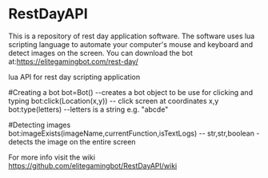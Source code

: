 # RestDayAPI
  This is a repository of rest day application software. The software uses lua scripting language to automate your computer's mouse and keyboard and detect images on the screen. You can download the bot at:https://elitegamingbot.com/rest-day/

lua API for rest day scripting application

#Creating a bot
bot=Bot() --creates a bot object to be use for clicking and typing
bot:click(Location(x,y)) -- click screen at coordinates x,y
bot:type(letters) --letters is a string e.g. "abcde"


#Detecting images
bot:imageExists(imageName,currentFunction,isTextLogs) -- str,str,boolean
  -detects the image on the entire screen
  
For more info visit the wiki https://github.com/elitegamingbot/RestDayAPI/wiki

